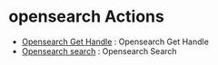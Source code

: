 # opensearch Actions
* [Opensearch Get Handle](https://github.com/unskript/Awesome-CloudOps-Automation/tree/master/opensearch/legos/opensearch_get_handle/README.md) : Opensearch Get Handle
* [Opensearch search](https://github.com/unskript/Awesome-CloudOps-Automation/tree/master/opensearch/legos/opensearch_search/README.md) : Opensearch Search

